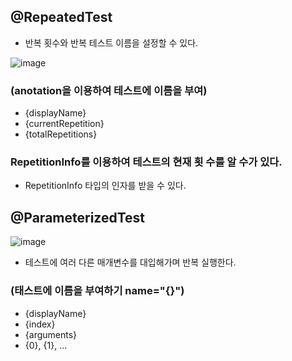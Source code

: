 ## @RepeatedTest

- 반복 횟수와 반복 테스트 이름을 설정할 수 있다.

![image](https://user-images.githubusercontent.com/108928206/204067911-ff47dc84-0c93-43f4-897c-c0813e8b3367.png)

### (anotation을 이용하여 테스트에 이름을 부여)

  - {displayName}
  - {currentRepetition}
  - {totalRepetitions}

### RepetitionInfo를 이용하여 테스트의 현재 횟 수를 알 수가 있다.

- RepetitionInfo 타입의 인자를 받을 수 있다.

## @ParameterizedTest

![image](https://user-images.githubusercontent.com/108928206/204068069-8ddd3195-3de0-4400-b2da-34a3b9f5bad2.png)

- 테스트에 여러 다른 매개변수를 대입해가며 반복 실행한다.

### (태스트에 이름을 부여하기 name="{}")

  - {displayName}
  - {index}
  - {arguments}
  - {0}, {1}, ...


